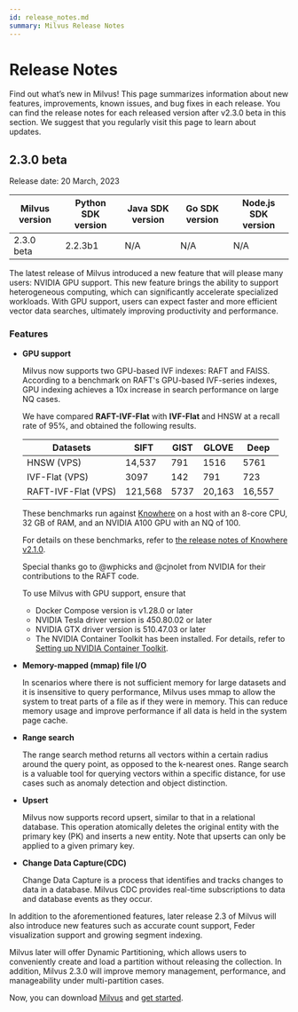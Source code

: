 ```yaml
---
id: release_notes.md
summary: Milvus Release Notes
---
```

# Release Notes

Find out what’s new in Milvus! This page summarizes information about new features, improvements, known issues, and bug fixes in each release. You can find the release notes for each released version after v2.3.0 beta in this section. We suggest that you regularly visit this page to learn about updates.

## 2.3.0 beta
Release date: 20 March, 2023

| Milvus version | Python SDK version | Java SDK version | Go SDK version | Node.js SDK version |
| -------------- | ------------------ | ---------------- | -------------- | ------------------- |
| 2.3.0 beta     | 2.2.3b1            | N/A              | N/A            | N/A                 |

The latest release of Milvus introduced a new feature that will please many users: NVIDIA GPU support. This new feature brings the ability to support heterogeneous computing, which can significantly accelerate specialized workloads. With GPU support, users can expect faster and more efficient vector data searches, ultimately improving productivity and performance.

### Features

- **GPU support**

  Milvus now supports two GPU-based IVF indexes: RAFT and FAISS. According to a benchmark on RAFT's GPU-based IVF-series indexes, GPU indexing achieves a 10x increase in search performance on large NQ cases.

  We have compared **RAFT-IVF-Flat** with **IVF-Flat** and HNSW at a recall rate of 95%, and obtained the following results.

  | Datasets            | SIFT             | GIST             | GLOVE            | Deep              |
  | ------------------- | ---------------- | ---------------- | ---------------- | ----------------- |
  | HNSW (VPS)          | 14,537           | 791              | 1516             | 5761              |
  | IVF-Flat (VPS)      | 3097             | 142              | 791              | 723               |
  | RAFT-IVF-Flat (VPS) | 121,568          | 5737             | 20,163           | 16,557            |
 
  These benchmarks run against [Knowhere](knowhere.md) on a host with an 8-core CPU, 32 GB of RAM, and an NVIDIA A100 GPU with an NQ of 100.

  For details on these benchmarks, refer to [the release notes of Knowhere v2.1.0](https://github.com/milvus-io/knowhere/releases/tag/v2.1.0).

  Special thanks go to @wphicks and @cjnolet from NVIDIA for their contributions to the RAFT code.

  <div class="alert note">

  To use Milvus with GPU support, ensure that

  - Docker Compose version is v1.28.0 or later
  - NVIDIA Tesla driver version is 450.80.02 or later
  - NVIDIA GTX driver version is 510.47.03 or later 
  - The NVIDIA Container Toolkit has been installed. For details, refer to [Setting up NVIDIA Container Toolkit](https://docs.nvidia.com/datacenter/cloud-native/container-toolkit/install-guide.html#id2).

  </div>

- **Memory-mapped (mmap) file I/O**

  In scenarios where there is not sufficient memory for large datasets and it is insensitive to query performance, Milvus uses mmap to allow the system to treat parts of a file as if they were in memory. This can reduce memory usage and improve performance if all data is held in the system page cache.
  
- **Range search**

  The range search method returns all vectors within a certain radius around the query point, as opposed to the k-nearest ones. Range search is a valuable tool for querying vectors within a specific distance, for use cases such as anomaly detection and object distinction.
 
- **Upsert**

  Milvus now supports record upsert, similar to that in a relational database. This operation atomically deletes the original entity with the primary key (PK) and inserts a new entity. Note that upserts can only be applied to a given primary key.

- **Change Data Capture(CDC)**
 
  Change Data Capture is a process that identifies and tracks changes to data in a database. Milvus CDC provides real-time subscriptions to data and database events as they occur.
 
In addition to the aforementioned features, later release 2.3 of Milvus will also introduce new features such as accurate count support, Feder visualization support and growing segment indexing. 

Milvus later will offer Dynamic Partitioning, which allows users to conveniently create and load a partition without releasing the collection. In addition, Milvus 2.3.0 will improve memory management, performance, and manageability under multi-partition cases.

Now, you can download [Milvus](https://hub.docker.com/r/milvusdb/milvus) and [get started](https://milvus.io).
